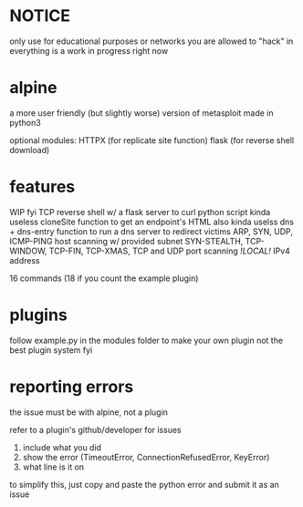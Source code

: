 # NOTICE
only use for educational purposes or networks you are allowed to "hack" in
everything is a work in progress right now

# alpine
a more user friendly (but slightly worse) version of metasploit made in python3

optional modules:
HTTPX (for replicate site function)
flask (for reverse shell download)

# features
WIP fyi
TCP reverse shell w/ a flask server to curl python script
kinda useless cloneSite function to get an endpoint's HTML
also kinda uselss dns + dns-entry function to run a dns server to redirect victims
ARP, SYN, UDP, ICMP-PING host scanning w/ provided subnet
SYN-STEALTH, TCP-WINDOW, TCP-FIN, TCP-XMAS, TCP and UDP port scanning *!LOCAL!* IPv4 address

16 commands (18 if you count the example plugin)

# plugins
follow example.py in the modules folder to make your own plugin
not the best plugin system fyi

# reporting errors
the issue must be with alpine, not a plugin

refer to a plugin's github/developer for issues
1. include what you did
2. show the error (TimeoutError, ConnectionRefusedError, KeyError)
3. what line is it on

to simplify this, just copy and paste the python error and submit it as an issue